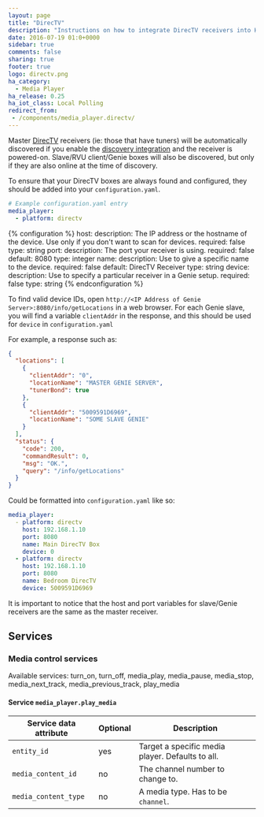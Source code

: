 ```yaml
---
layout: page
title: "DirecTV"
description: "Instructions on how to integrate DirecTV receivers into Home Assistant."
date: 2016-07-19 01:0+0000
sidebar: true
comments: false
sharing: true
footer: true
logo: directv.png
ha_category:
  - Media Player
ha_release: 0.25
ha_iot_class: Local Polling
redirect_from:
 - /components/media_player.directv/
---
```


Master [DirecTV](http://www.directv.com/) receivers (ie: those that have tuners) will be automatically discovered if you enable the [discovery integration](/components/discovery/) and the receiver is powered-on. Slave/RVU client/Genie boxes will also be discovered, but only if they are also online at the time of discovery.

To ensure that your DirecTV boxes are always found and configured, they should be added into your `configuration.yaml`.

```yaml
# Example configuration.yaml entry
media_player:
  - platform: directv
```

{% configuration %}
host:
  description: The IP address or the hostname of the device. Use only if you don't want to scan for devices.
  required: false
  type: string
port:
  description: The port your receiver is using.
  required: false
  default: 8080
  type: integer
name:
  description: Use to give a specific name to the device.
  required: false
  default: DirecTV Receiver
  type: string
device:
  description: Use to specify a particular receiver in a Genie setup.
  required: false
  type: string
{% endconfiguration %}

To find valid device IDs, open `http://<IP Address of Genie Server>:8080/info/getLocations` in a web browser. For each Genie slave, you will find a variable `clientAddr` in the response, and this should be used for `device` in `configuration.yaml`

For example, a response such as:

```json
{
  "locations": [
    {
      "clientAddr": "0",
      "locationName": "MASTER GENIE SERVER",
      "tunerBond": true
    },
    {
      "clientAddr": "5009591D6969",
      "locationName": "SOME SLAVE GENIE"
    }
  ],
  "status": {
    "code": 200,
    "commandResult": 0,
    "msg": "OK.",
    "query": "/info/getLocations"
  }
}
```

Could be formatted into `configuration.yaml` like so:

```yaml
media_player:
  - platform: directv
    host: 192.168.1.10
    port: 8080
    name: Main DirecTV Box
    device: 0
  - platform: directv
    host: 192.168.1.10
    port: 8080
    name: Bedroom DirecTV
    device: 5009591D6969
```

It is important to notice that the host and port variables for slave/Genie receivers are the same as the master receiver.

## Services

### Media control services

Available services: turn_on, turn_off, media_play, media_pause, media_stop, media_next_track, media_previous_track, play_media

#### Service `media_player.play_media`

| Service data attribute | Optional | Description                                                                                                                                                            |
| -----------------------| -------- | ---------------------------------------------------------------------------------------------------------------------------------------------------------------------- |
| `entity_id`            |      yes | Target a specific media player. Defaults to all.                                                                                                                       |
| `media_content_id`     |       no | The channel number to change to.                   |
| `media_content_type`   |       no | A media type. Has to be `channel`.
